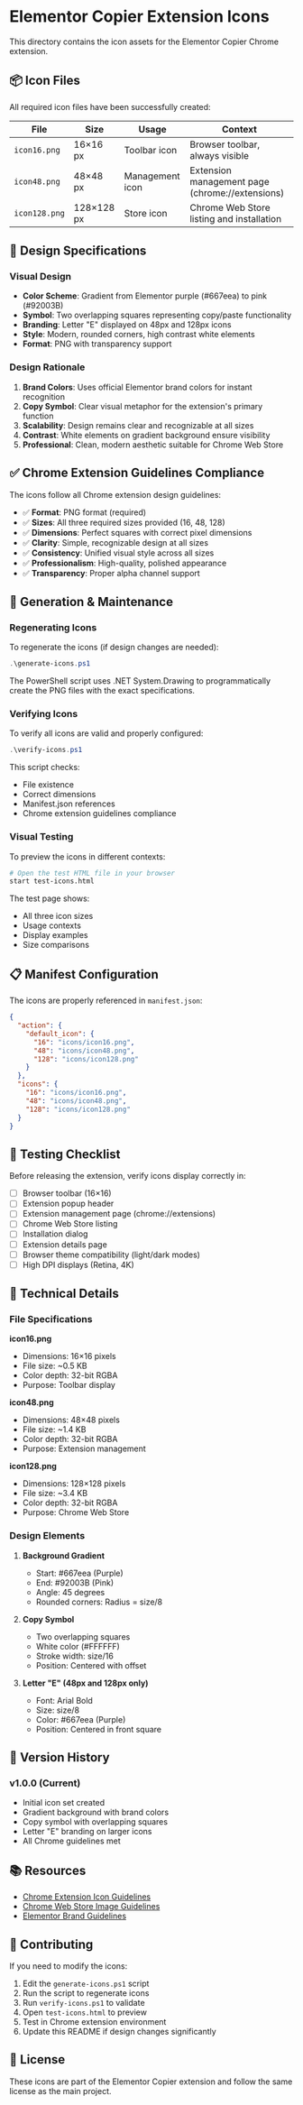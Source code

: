 # Elementor Copier Extension Icons

This directory contains the icon assets for the Elementor Copier Chrome extension.

## 📦 Icon Files

All required icon files have been successfully created:

| File | Size | Usage | Context |
|------|------|-------|---------|
| `icon16.png` | 16×16 px | Toolbar icon | Browser toolbar, always visible |
| `icon48.png` | 48×48 px | Management icon | Extension management page (chrome://extensions) |
| `icon128.png` | 128×128 px | Store icon | Chrome Web Store listing and installation |

## 🎨 Design Specifications

### Visual Design
- **Color Scheme**: Gradient from Elementor purple (#667eea) to pink (#92003B)
- **Symbol**: Two overlapping squares representing copy/paste functionality
- **Branding**: Letter "E" displayed on 48px and 128px icons
- **Style**: Modern, rounded corners, high contrast white elements
- **Format**: PNG with transparency support

### Design Rationale
1. **Brand Colors**: Uses official Elementor brand colors for instant recognition
2. **Copy Symbol**: Clear visual metaphor for the extension's primary function
3. **Scalability**: Design remains clear and recognizable at all sizes
4. **Contrast**: White elements on gradient background ensure visibility
5. **Professional**: Clean, modern aesthetic suitable for Chrome Web Store

## ✅ Chrome Extension Guidelines Compliance

The icons follow all Chrome extension design guidelines:

- ✅ **Format**: PNG format (required)
- ✅ **Sizes**: All three required sizes provided (16, 48, 128)
- ✅ **Dimensions**: Perfect squares with correct pixel dimensions
- ✅ **Clarity**: Simple, recognizable design at all sizes
- ✅ **Consistency**: Unified visual style across all sizes
- ✅ **Professionalism**: High-quality, polished appearance
- ✅ **Transparency**: Proper alpha channel support

## 🔧 Generation & Maintenance

### Regenerating Icons

To regenerate the icons (if design changes are needed):

```powershell
.\generate-icons.ps1
```

The PowerShell script uses .NET System.Drawing to programmatically create the PNG files with the exact specifications.

### Verifying Icons

To verify all icons are valid and properly configured:

```powershell
.\verify-icons.ps1
```

This script checks:
- File existence
- Correct dimensions
- Manifest.json references
- Chrome extension guidelines compliance

### Visual Testing

To preview the icons in different contexts:

```bash
# Open the test HTML file in your browser
start test-icons.html
```

The test page shows:
- All three icon sizes
- Usage contexts
- Display examples
- Size comparisons

## 📋 Manifest Configuration

The icons are properly referenced in `manifest.json`:

```json
{
  "action": {
    "default_icon": {
      "16": "icons/icon16.png",
      "48": "icons/icon48.png",
      "128": "icons/icon128.png"
    }
  },
  "icons": {
    "16": "icons/icon16.png",
    "48": "icons/icon48.png",
    "128": "icons/icon128.png"
  }
}
```

## 🧪 Testing Checklist

Before releasing the extension, verify icons display correctly in:

- [ ] Browser toolbar (16×16)
- [ ] Extension popup header
- [ ] Extension management page (chrome://extensions)
- [ ] Chrome Web Store listing
- [ ] Installation dialog
- [ ] Extension details page
- [ ] Browser theme compatibility (light/dark modes)
- [ ] High DPI displays (Retina, 4K)

## 📐 Technical Details

### File Specifications

**icon16.png**
- Dimensions: 16×16 pixels
- File size: ~0.5 KB
- Color depth: 32-bit RGBA
- Purpose: Toolbar display

**icon48.png**
- Dimensions: 48×48 pixels
- File size: ~1.4 KB
- Color depth: 32-bit RGBA
- Purpose: Extension management

**icon128.png**
- Dimensions: 128×128 pixels
- File size: ~3.4 KB
- Color depth: 32-bit RGBA
- Purpose: Chrome Web Store

### Design Elements

1. **Background Gradient**
   - Start: #667eea (Purple)
   - End: #92003B (Pink)
   - Angle: 45 degrees
   - Rounded corners: Radius = size/8

2. **Copy Symbol**
   - Two overlapping squares
   - White color (#FFFFFF)
   - Stroke width: size/16
   - Position: Centered with offset

3. **Letter "E" (48px and 128px only)**
   - Font: Arial Bold
   - Size: size/8
   - Color: #667eea (Purple)
   - Position: Centered in front square

## 🔄 Version History

### v1.0.0 (Current)
- Initial icon set created
- Gradient background with brand colors
- Copy symbol with overlapping squares
- Letter "E" branding on larger icons
- All Chrome guidelines met

## 📚 Resources

- [Chrome Extension Icon Guidelines](https://developer.chrome.com/docs/extensions/mv3/manifest/icons/)
- [Chrome Web Store Image Guidelines](https://developer.chrome.com/docs/webstore/images/)
- [Elementor Brand Guidelines](https://elementor.com/brand-assets/)

## 🤝 Contributing

If you need to modify the icons:

1. Edit the `generate-icons.ps1` script
2. Run the script to regenerate icons
3. Run `verify-icons.ps1` to validate
4. Open `test-icons.html` to preview
5. Test in Chrome extension environment
6. Update this README if design changes significantly

## 📄 License

These icons are part of the Elementor Copier extension and follow the same license as the main project.
